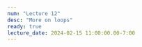 ```yaml
---
num: "Lecture 12"
desc: "More on loops"
ready: true
lecture_date: 2024-02-15 11:00:00.00-7:00
---
```



